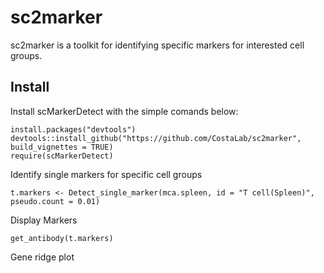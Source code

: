 # sc2marker
sc2marker is a toolkit for identifying specific markers for interested cell groups. 

## Install

Install scMarkerDetect with the simple comands below:

```{r}
install.packages("devtools")
devtools::install_github("https://github.com/CostaLab/sc2marker", build_vignettes = TRUE)
require(scMarkerDetect)
```

Identify single markers for specific cell groups

```{r}
t.markers <- Detect_single_marker(mca.spleen, id = "T cell(Spleen)", pseudo.count = 0.01)
```

Display Markers
```{r}
get_antibody(t.markers)
```

Gene ridge plot

```{r}

```
